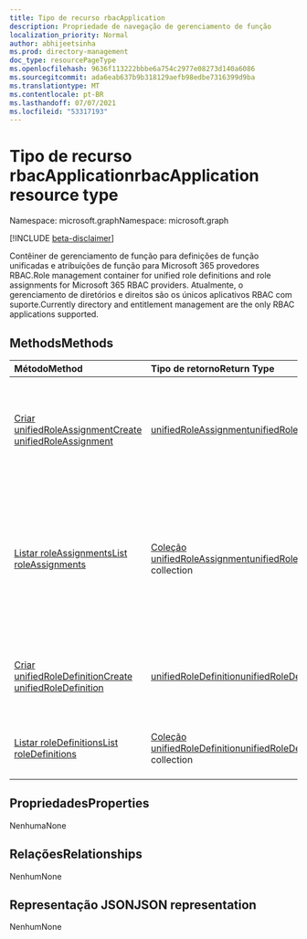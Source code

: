 ```yaml
---
title: Tipo de recurso rbacApplication
description: Propriedade de navegação de gerenciamento de função
localization_priority: Normal
author: abhijeetsinha
ms.prod: directory-management
doc_type: resourcePageType
ms.openlocfilehash: 9636f113222bbbe6a754c2977e08273d140a6086
ms.sourcegitcommit: ada6eab637b9b318129aefb98edbe7316399d9ba
ms.translationtype: MT
ms.contentlocale: pt-BR
ms.lasthandoff: 07/07/2021
ms.locfileid: "53317193"
---
```

# <a name="rbacapplication-resource-type"></a><span data-ttu-id="3b9da-103">Tipo de recurso rbacApplication</span><span class="sxs-lookup"><span data-stu-id="3b9da-103">rbacApplication resource type</span></span>

<span data-ttu-id="3b9da-104">Namespace: microsoft.graph</span><span class="sxs-lookup"><span data-stu-id="3b9da-104">Namespace: microsoft.graph</span></span>

[!INCLUDE [beta-disclaimer](../../includes/beta-disclaimer.md)]

<span data-ttu-id="3b9da-105">Contêiner de gerenciamento de função para definições de função unificadas e atribuições de função para Microsoft 365 provedores RBAC.</span><span class="sxs-lookup"><span data-stu-id="3b9da-105">Role management container for unified role definitions and role assignments for Microsoft 365 RBAC providers.</span></span> <span data-ttu-id="3b9da-106">Atualmente, o gerenciamento de diretórios e direitos são os únicos aplicativos RBAC com suporte.</span><span class="sxs-lookup"><span data-stu-id="3b9da-106">Currently directory and entitlement management are the only RBAC applications supported.</span></span>

## <a name="methods"></a><span data-ttu-id="3b9da-107">Methods</span><span class="sxs-lookup"><span data-stu-id="3b9da-107">Methods</span></span>

| <span data-ttu-id="3b9da-108">Método</span><span class="sxs-lookup"><span data-stu-id="3b9da-108">Method</span></span>       | <span data-ttu-id="3b9da-109">Tipo de retorno</span><span class="sxs-lookup"><span data-stu-id="3b9da-109">Return Type</span></span> | <span data-ttu-id="3b9da-110">Descrição</span><span class="sxs-lookup"><span data-stu-id="3b9da-110">Description</span></span> |
|:-------------|:------------|:------------|
| [<span data-ttu-id="3b9da-111">Criar unifiedRoleAssignment</span><span class="sxs-lookup"><span data-stu-id="3b9da-111">Create unifiedRoleAssignment</span></span>](../api/rbacapplication-post-roleassignments.md) | [<span data-ttu-id="3b9da-112">unifiedRoleAssignment</span><span class="sxs-lookup"><span data-stu-id="3b9da-112">unifiedRoleAssignment</span></span>](unifiedroleassignment.md) | <span data-ttu-id="3b9da-113">Crie um novo unifiedRoleAssignment postando na coleção roleAssignments.</span><span class="sxs-lookup"><span data-stu-id="3b9da-113">Create a new unifiedRoleAssignment by posting to the roleAssignments collection.</span></span> |
| [<span data-ttu-id="3b9da-114">Listar roleAssignments</span><span class="sxs-lookup"><span data-stu-id="3b9da-114">List roleAssignments</span></span>](../api/rbacapplication-list-roleassignments.md) | <span data-ttu-id="3b9da-115">[Coleção unifiedRoleAssignment](unifiedroleassignment.md)</span><span class="sxs-lookup"><span data-stu-id="3b9da-115">[unifiedRoleAssignment](unifiedroleassignment.md) collection</span></span> | <span data-ttu-id="3b9da-116">Obter uma coleção de objetos unifiedRoleAssignment.</span><span class="sxs-lookup"><span data-stu-id="3b9da-116">Get a unifiedRoleAssignment object collection.</span></span> <span data-ttu-id="3b9da-117">Somente instâncias específicas podem ser consultadas, filtrando-se roleDefitionId ou principalId.</span><span class="sxs-lookup"><span data-stu-id="3b9da-117">Only specific instances can be queried, by filtering on roleDefitionId or principalId.</span></span> |
| [<span data-ttu-id="3b9da-118">Criar unifiedRoleDefinition</span><span class="sxs-lookup"><span data-stu-id="3b9da-118">Create unifiedRoleDefinition</span></span>](../api/rbacapplication-post-roledefinitions.md) | [<span data-ttu-id="3b9da-119">unifiedRoleDefinition</span><span class="sxs-lookup"><span data-stu-id="3b9da-119">unifiedRoleDefinition</span></span>](unifiedroledefinition.md) | <span data-ttu-id="3b9da-120">Crie um novo unifiedRoleDefinition postando na coleção roleDefinitions.</span><span class="sxs-lookup"><span data-stu-id="3b9da-120">Create a new unifiedRoleDefinition by posting to the roleDefinitions collection.</span></span> |
| [<span data-ttu-id="3b9da-121">Listar roleDefinitions</span><span class="sxs-lookup"><span data-stu-id="3b9da-121">List roleDefinitions</span></span>](../api/rbacapplication-list-roledefinitions.md) | <span data-ttu-id="3b9da-122">[Coleção unifiedRoleDefinition](unifiedroledefinition.md)</span><span class="sxs-lookup"><span data-stu-id="3b9da-122">[unifiedRoleDefinition](unifiedroledefinition.md) collection</span></span> | <span data-ttu-id="3b9da-123">Obter uma coleção de objetos unifiedRoleDefinition.</span><span class="sxs-lookup"><span data-stu-id="3b9da-123">Get a unifiedRoleDefinition object collection.</span></span> |

## <a name="properties"></a><span data-ttu-id="3b9da-124">Propriedades</span><span class="sxs-lookup"><span data-stu-id="3b9da-124">Properties</span></span>

<span data-ttu-id="3b9da-125">Nenhuma</span><span class="sxs-lookup"><span data-stu-id="3b9da-125">None</span></span>

## <a name="relationships"></a><span data-ttu-id="3b9da-126">Relações</span><span class="sxs-lookup"><span data-stu-id="3b9da-126">Relationships</span></span>

<span data-ttu-id="3b9da-127">Nenhum</span><span class="sxs-lookup"><span data-stu-id="3b9da-127">None</span></span>

## <a name="json-representation"></a><span data-ttu-id="3b9da-128">Representação JSON</span><span class="sxs-lookup"><span data-stu-id="3b9da-128">JSON representation</span></span>

<span data-ttu-id="3b9da-129">Nenhum</span><span class="sxs-lookup"><span data-stu-id="3b9da-129">None</span></span>

<!-- uuid: 16cd6b66-4b1a-43a1-adaf-3a886856ed98
2019-02-04 14:57:30 UTC -->
<!-- {
  "type": "#page.annotation",
  "description": "rbacApplication resource",
  "keywords": "",
  "section": "documentation",
  "tocPath": ""
}-->



